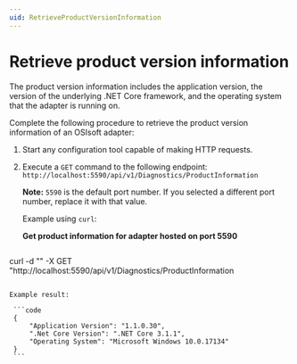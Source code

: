 ```yaml
---
uid: RetrieveProductVersionInformation
---
```


# Retrieve product version information

The product version information includes the application version, the version of the underlying .NET Core framework, and the operating system that the adapter is running on.

Complete the following procedure to retrieve the product version information of an OSIsoft adapter:

1. Start any configuration tool capable of making HTTP requests.

2. Execute a `GET` command to the following endpoint: `http://localhost:5590/api/v1/Diagnostics/ProductInformation`

   **Note:** `5590` is the default port number. If you selected a different port number, replace it with that value.

   Example using `curl`: 

   **Get product information for adapter hosted on port 5590**
   
   ```bash
curl -d "" -X GET "http://localhost:5590/api/v1/Diagnostics/ProductInformation
   ```

   Example result:
   
    ```code
    {
        "Application Version": "1.1.0.30",
        ".Net Core Version": ".NET Core 3.1.1",
        "Operating System": "Microsoft Windows 10.0.17134"
    }
    ```

